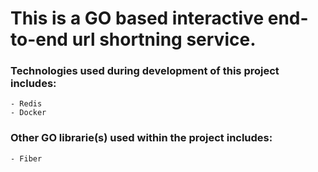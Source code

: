 # This is a GO based interactive end-to-end url shortning service. 

### Technologies used during development of this project includes:
	- Redis
	- Docker


### Other GO librarie(s) used within the project includes:
	- Fiber



